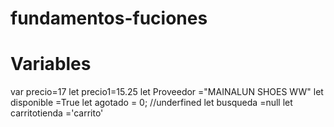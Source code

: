 # fundamentos-fuciones
# Variables
var precio=17
let precio1=15.25
let Proveedor ="MAINALUN SHOES WW"
let disponible =True
let agotado = 0; //underfined
let busqueda =null
let carritotienda ='carrito'

